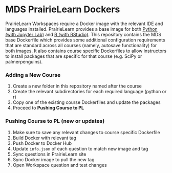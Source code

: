 # MDS PrairieLearn Dockers

PrairieLearn Workspaces require a Docker image with the relevant IDE and languages installed. PrairieLearn provides a base image for both [Python (with Jupyter Lab)](https://hub.docker.com/r/prairielearn/workspace-jupyterlab-python) and [R (with RStudio)](https://hub.docker.com/r/prairielearn/workspace-rstudio). This repository contains the MDS base Dockerfile which provides some additional configuration requirements that are standard across all courses (namely, autosave functionality) for both images. It also contains course specific Dockerfiles to allow instructors to install packages that are specific for that course (e.g. SciPy or palmerpenguins).

### Adding a New Course

1. Create a new folder in this repository named after the course
2. Create the relevant subdirectories for each required language (python or r)
3. Copy one of the existing course Dockerfiles and update the packages
4. Proceed to **Pushing Course to PL**

### Pushing Course to PL (new or updates)

1. Make sure to save any relevant changes to course specific Dockerfile
2. Build Docker with relevant tag 
3. Push Docker to Docker Hub
4. Update `info.json` of each question to match new image and tag
5. Sync questions in PrairieLearn site
6. Sync Docker image to pull the new tag
7. Open Workspace question and test changes